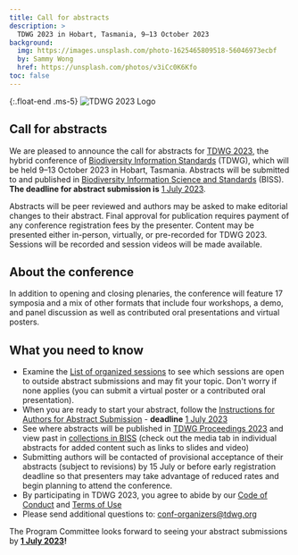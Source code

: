 ```yaml
---
title: Call for abstracts
description: >
  TDWG 2023 in Hobart, Tasmania, 9–13 October 2023
background:
  img: https://images.unsplash.com/photo-1625465809518-56046973ecbf
  by: Sammy Wong
  href: https://unsplash.com/photos/v3iCc0K6Kfo
toc: false
---
```


{:.float-end .ms-5}
![TDWG 2023 Logo](https://static.tdwg.org/conferences/2023/images/tdwg2023-logo-gradient-cropped-tight-400.jpg)

## Call for abstracts

We are pleased to announce the call for abstracts for [TDWG 2023](/conferences/2023/), the hybrid conference of [Biodiversity Information Standards](https://tdwg.org/) (TDWG), which will be held 9–13 October 2023 in Hobart, Tasmania. Abstracts will be submitted to and published in [Biodiversity Information Science and Standards](https://biss.pensoft.net/) (BISS). **The deadline for abstract submission is** [1 July 2023](https://www.timeanddate.com/worldclock/fixedtime.html?msg=Deadline+TDWG+2023+Call+for+abstracts&iso=20230701T235959&p1=103). 

Abstracts will be peer reviewed and authors may be asked to make editorial changes to their abstract. Final approval for publication requires payment of any conference registration fees by the presenter. Content may be presented either in-person, virtually, or pre-recorded for TDWG 2023. Sessions will be recorded and session videos will be made available.

## About the conference

In addition to opening and closing plenaries, the conference will feature 17 symposia and a mix of other formats that include four workshops, a demo, and panel discussion as well as contributed oral presentations and virtual posters.

## What you need to know

- Examine the [List of organized sessions](/conferences/2023/session-list) to see which sessions are open to outside abstract submissions and may fit your topic. Don't worry if none applies (you can submit a virtual poster or a contributed oral presentation).
- When you are ready to start your abstract, follow the [Instructions for Authors for Abstract Submission](/conferences/2023/instructions-for-abstract-submission/) - **deadline** [1 July 2023](https://www.timeanddate.com/worldclock/fixedtime.html?msg=Deadline+TDWG+2023+Call+for+abstracts&iso=20230701T235959&p1=103) 
- See where abstracts will be published in [TDWG Proceedings 2023](https://biss.pensoft.net/collection/408) and view past in [collections in BISS](https://biss.pensoft.net/collections/) (check out the media tab in individual abstracts for added content such as links to slides and video)
- Submitting authors will be contacted of provisional acceptance of their abstracts (subject to revisions) by 15 July or before early registration deadline so that presenters may take advantage of reduced rates and begin planning to attend the conference.
- By participating in TDWG 2023, you agree to abide by our [Code of Conduct](/about/code-of-conduct/) and [Terms of Use](/about/terms-of-use/)
- Please send additional questions to: <conf-organizers@tdwg.org>

The Program Committee looks forward to seeing your abstract submissions by **[1 July 2023](https://www.timeanddate.com/worldclock/fixedtime.html?msg=Deadline+TDWG+2023+Call+for+abstracts&iso=20230701T235959&p1=103)!**
